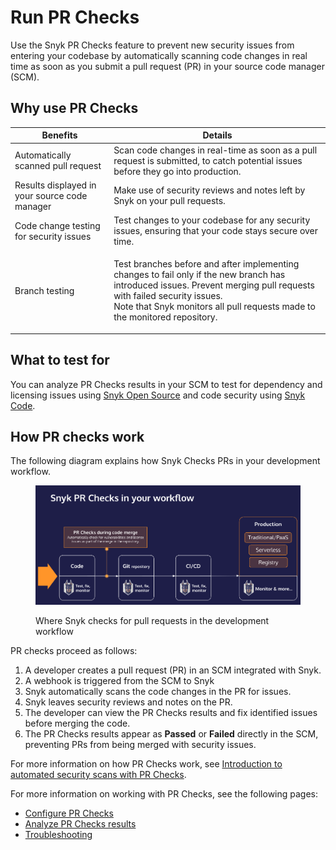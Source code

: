 # Run PR Checks

Use the Snyk PR Checks feature to prevent new security issues from entering your codebase by automatically scanning code changes in real time as soon as you submit a pull request (PR) in your source code manager (SCM).

## Why use PR Checks

| Benefits                                      | Details                                                                                                                                                                                                                                                     |
| --------------------------------------------- | ----------------------------------------------------------------------------------------------------------------------------------------------------------------------------------------------------------------------------------------------------------- |
| Automatically scanned pull request            | Scan code changes in real-time as soon as a pull request is submitted, to catch potential issues before they go into production.                                                                                                                            |
| Results displayed in your source code manager | Make use of security reviews and notes left by Snyk on your pull requests.                                                                                                                                                                                  |
| Code change testing for security issues       | Test changes to your codebase for any security issues, ensuring that your code stays secure over time.                                                                                                                                                      |
| Branch testing                                | <p>Test branches before and after implementing changes to fail only if the new branch has introduced issues. Prevent merging pull requests with failed security issues. <br>Note that Snyk monitors all pull requests made to the monitored repository.</p> |

## What to test for

You can analyze PR Checks results in your SCM to test for dependency and licensing issues using [Snyk Open Source](../snyk-open-source/) and code security using [Snyk Code](../snyk-code/).

## How PR checks work

The following diagram explains how Snyk Checks PRs in your development workflow.

<figure><img src="../../.gitbook/assets/Screenshot 2022-09-20 at 11.27.44 (1) (1).png" alt="Where Snyk checks for pull requests in the development workflow."><figcaption><p>Where Snyk checks for pull requests in the development workflow</p></figcaption></figure>

PR checks proceed as follows:

1. A developer creates a pull request (PR) in an SCM integrated with Snyk.
2. A webhook is triggered from the SCM to Snyk
3. Snyk automatically scans the code changes in the PR for issues.
4. Snyk leaves security reviews and notes on the PR.
5. The developer can view the PR Checks results and fix identified issues before merging the code.
6. The PR Checks results appear as **Passed** or **Failed** directly in the SCM, preventing PRs from being merged with security issues.

For more information on how PR Checks work, see [Introduction to automated security scans with PR Checks](introduction-to-automated-security-scans-with-pr-checks.md).

For more information on working with PR Checks, see the following pages:

* [Configure PR Checks](configure-pr-checks.md)
* [Analyze PR Checks results](analyze-pr-checks-results.md)
* [Troubleshooting](troubleshooting.md)
